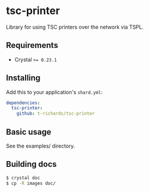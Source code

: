 # tsc-printer

Library for using TSC printers over the network via TSPL.

## Requirements

 - Crystal `>= 0.23.1`

## Installing

Add this to your application's `shard.yml`:

```yaml
dependencies:
  tsc-printer:
    github: t-richards/tsc-printer
```

## Basic usage

See the examples/ directory.

## Building docs

```bash
$ crystal doc
$ cp -R images doc/
```
